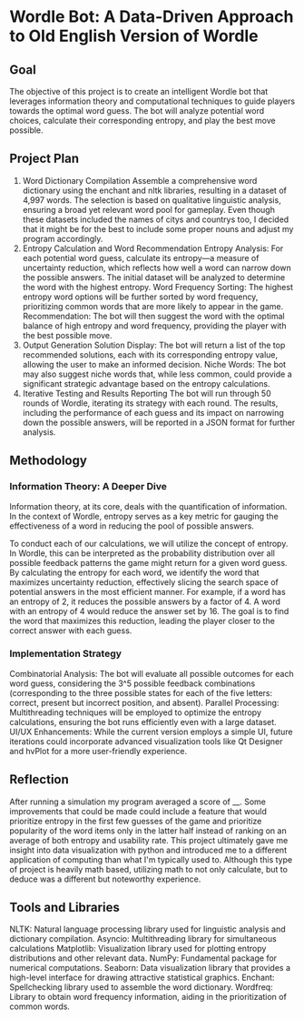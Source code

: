 # Wordle Bot: A Data-Driven Approach to Old English Version of Wordle
## Goal
The objective of this project is to create an intelligent Wordle bot that leverages information theory and computational techniques to guide players towards the optimal word guess. The bot will analyze potential word choices, calculate their corresponding entropy, and play the best move possible. 

## Project Plan
1. Word Dictionary Compilation
Assemble a comprehensive word dictionary using the enchant and nltk libraries, resulting in a dataset of 4,997 words. The selection is based on qualitative linguistic analysis, ensuring a broad yet relevant word pool for gameplay. Even though these datasets included the names of citys and countrys too, I decided that it might be for the best to include some proper nouns and adjust my program accordingly.
2. Entropy Calculation and Word Recommendation
Entropy Analysis: For each potential word guess, calculate its entropy—a measure of uncertainty reduction, which reflects how well a word can narrow down the possible answers. The initial dataset will be analyzed to determine the word with the highest entropy.
Word Frequency Sorting: The highest entropy word options will be further sorted by word frequency, prioritizing common words that are more likely to appear in the game.
Recommendation: The bot will then suggest the word with the optimal balance of high entropy and word frequency, providing the player with the best possible move.
3. Output Generation
Solution Display: The bot will return a list of the top recommended solutions, each with its corresponding entropy value, allowing the user to make an informed decision.
Niche Words: The bot may also suggest niche words that, while less common, could provide a significant strategic advantage based on the entropy calculations.
4. Iterative Testing and Results Reporting
The bot will run through 50 rounds of Wordle, iterating its strategy with each round. The results, including the performance of each guess and its impact on narrowing down the possible answers, will be reported in a JSON format for further analysis.

## Methodology
### Information Theory: A Deeper Dive
Information theory, at its core, deals with the quantification of information. In the context of Wordle, entropy serves as a key metric for gauging the effectiveness of a word in reducing the pool of possible answers.

To conduct each of our calculations, we will utilize the concept of entropy. In Wordle, this can be interpreted as the probability distribution over all possible feedback patterns the game might return for a given word guess.
By calculating the entropy for each word, we identify the word that maximizes uncertainty reduction, effectively slicing the search space of potential answers in the most efficient manner.
For example, if a word has an entropy of 2, it reduces the possible answers by a factor of 4. A word with an entropy of 4 would reduce the answer set by 16.
The goal is to find the word that maximizes this reduction, leading the player closer to the correct answer with each guess.

### Implementation Strategy
Combinatorial Analysis: The bot will evaluate all possible outcomes for each word guess, considering the 3^5 possible feedback combinations (corresponding to the three possible states for each of the five letters: correct, present but incorrect position, and absent).
Parallel Processing: Multithreading techniques will be employed to optimize the entropy calculations, ensuring the bot runs efficiently even with a large dataset.
UI/UX Enhancements: While the current version employs a simple UI, future iterations could incorporate advanced visualization tools like Qt Designer and hvPlot for a more user-friendly experience.

## Reflection
After running a simulation my program averaged a score of __. Some improvements that could be made could include a feature that would prioritize entropy in the first few guesses of the game and prioritize popularity of the word items only in the latter half instead of ranking on an average of both entropy and usability rate. This project ultimately gave me insight into data visualization with python and introduced me to a different application of computing than what I'm typically used to. Although this type of project is heavily math based, utilizing math to not only calculate, but to deduce was a different but noteworthy experience.

## Tools and Libraries
NLTK: Natural language processing library used for linguistic analysis and dictionary compilation.
Asyncio: Multithreading library for simultaneous calculations
Matplotlib: Visualization library used for plotting entropy distributions and other relevant data.
NumPy: Fundamental package for numerical computations.
Seaborn: Data visualization library that provides a high-level interface for drawing attractive statistical graphics.
Enchant: Spellchecking library used to assemble the word dictionary.
Wordfreq: Library to obtain word frequency information, aiding in the prioritization of common words.
